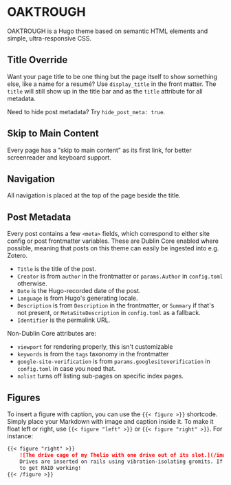 # OAKTROUGH

OAKTROUGH is a Hugo theme based on semantic HTML elements and simple, ultra-responsive
CSS.

## Title Override

Want your page title to be one thing but the page itself to show something else, like a
name for a resumé? Use `display_title` in the front matter. The `title` will
still show up in the title bar and as the `title` attribute for all metadata.

Need to hide post metadata? Try `hide_post_meta: true`.

## Skip to Main Content

Every page has a "skip to main content" as its first link, for better screenreader and
keyboard support.

## Navigation

All navigation is placed at the top of the page beside the title.

## Post Metadata
Every post contains a few `<meta>` fields, which correspond to either site config or
post frontmatter variables. These are Dublin Core enabled where possible, meaning that
posts on this theme can easily be ingested into e.g. Zotero.

- `Title` is the title of the post.
- `Creator` is from `author` in the frontmatter or `params.Author` in `config.toml` otherwise.
- `Date` is the Hugo-recorded date of the post.
- `Language` is from Hugo's generating locale.
- `Description` is from `Description` in the frontmatter, or `Summary` if that's not present, or `MetaSiteDescription` in `config.toml` as a fallback.
- `Identifier` is the permalink URL.

Non-Dublin Core attributes are:

- `viewport` for rendering properly, this isn't customizable
- `keywords` is from the `tags` taxonomy in the frontmatter
- `google-site-verification` is from `params.googlesiteverification` in `config.toml` in case you need that.
- `nolist` turns off listing sub-pages on specific index pages.

## Figures

To insert a figure with caption, you can use the `{{< figure >}}` shortcode. Simply
place your Markdown with image and caption inside it. To make it float left or right,
use `{{< figure "left" >}}` or `{{< figure "right" >}}`. For instance:

```markdown
{{< figure "right" >}}                                                                                                                                                                    
    ![The drive cage of my Thelio with one drive out of its slot.](/images/thelio/drive_cage.jpg)
    Drives are inserted on rails using vibration-isolating gromits. If only it were this easy 
    to get RAID working!                                                                      
{{< /figure >}}   
```

